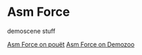 Asm Force
=========

demoscene stuff

[Asm Force on pouët](<http://pouet.net/groups.php?which=10172>)
[Asm Force on Demozoo](https://demozoo.org/groups/106525/)

